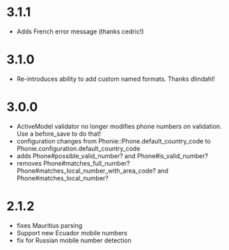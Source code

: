 3.1.1
=====

* Adds French error message (thanks cedric!)

3.1.0
=====

* Re-introduces ability to add custom named formats. Thanks dlindahl!

3.0.0
=====

* ActiveModel validator no longer modifies phone numbers on validation. Use a before_save to do that!
* configuration changes from Phonie::Phone.default_country_code to Phonie.configuration.default_country_code
* adds Phone#possible_valid_number? and Phone#is_valid_number?
* removes Phone#matches_full_number? Phone#matches_local_number_with_area_code? and Phone#matches_local_number?

2.1.2
=====

* fixes Mauritius parsing
* Support new Ecuador mobile numbers
* fix for Russian mobile number detection
